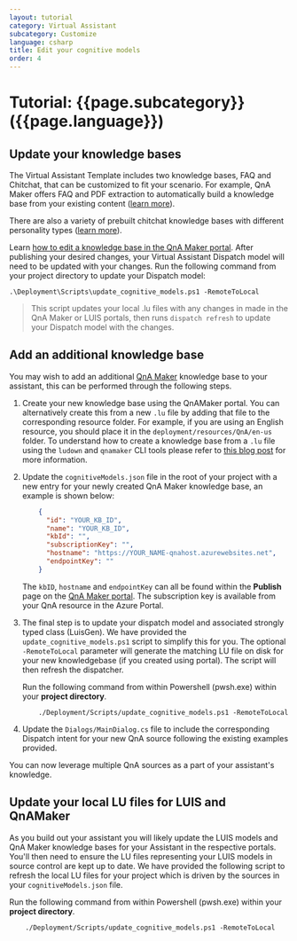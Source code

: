 ```yaml
---
layout: tutorial
category: Virtual Assistant
subcategory: Customize
language: csharp
title: Edit your cognitive models
order: 4
---
```


# Tutorial: {{page.subcategory}} ({{page.language}})

## Update your knowledge bases
The Virtual Assistant Template includes two knowledge bases, FAQ and Chitchat, that can be customized to fit your scenario. For example, QnA Maker offers FAQ and PDF extraction to automatically build a knowledge base from your existing content ([learn more](https://docs.microsoft.com/en-us/azure/cognitive-services/qnamaker/concepts/data-sources-supported)). 

There are also a variety of prebuilt chitchat knowledge bases with different personality types ([learn more](https://docs.microsoft.com/en-us/azure/cognitive-services/qnamaker/how-to/chit-chat-knowledge-base)). 

Learn [how to edit a knowledge base in the QnA Maker portal](https://docs.microsoft.com/en-us/azure/cognitive-services/qnamaker/how-to/edit-knowledge-base). After publishing your desired changes, your Virtual Assistant Dispatch model will need to be updated with your changes. Run the following command from your project directory to update your Dispatch model:
```
.\Deployment\Scripts\update_cognitive_models.ps1 -RemoteToLocal
```
> This script updates your local .lu files with any changes in made in the QnA Maker or LUIS portals, then runs `dispatch refresh` to update your Dispatch model with the changes.

## Add an additional knowledge base

You may wish to add an additional [QnA Maker](https://www.qnamaker.ai/) knowledge base to your assistant, this can be performed through the following steps.

1. Create your new knowledge base using the QnAMaker portal. You can alternatively create this from a new `.lu` file by adding that file to the corresponding resource folder. For example, if you are using an English resource, you should place it in the `deployment/resources/QnA/en-us` folder. To understand how to create a knowledge base from a `.lu` file using the `ludown` and `qnamaker` CLI tools please refer to [this blog post](https://blog.botframework.com/2018/06/20/qnamaker-with-the-new-botbuilder-tools-for-local-development/) for more information.

1. Update the `cognitiveModels.json` file in the root of your project with a new entry for your newly created QnA Maker knowledge base, an example is shown below:

    ```json
        {
          "id": "YOUR_KB_ID",
          "name": "YOUR_KB_ID",
          "kbId": "",
          "subscriptionKey": "",
          "hostname": "https://YOUR_NAME-qnahost.azurewebsites.net",
          "endpointKey": ""
        }
    ```

    The `kbID`, `hostname` and `endpointKey` can all be found within the **Publish** page on the [QnA Maker portal](https://qnamaker.ai). The subscription key is available from your QnA resource in the Azure Portal.

1. The final step is to update your dispatch model and associated strongly typed class (LuisGen). We have provided the `update_cognitive_models.ps1` script to simplify this for you. The optional `-RemoteToLocal` parameter will generate the matching LU file on disk for your new knowledgebase (if you created using portal). The script will then refresh the dispatcher. 

    Run the following command from within  Powershell (pwsh.exe) within your **project directory**.

    ```shell
        ./Deployment/Scripts/update_cognitive_models.ps1 -RemoteToLocal
    ```

1. Update the `Dialogs/MainDialog.cs` file to include the corresponding Dispatch intent for your new QnA source following the existing examples provided.

You can now leverage multiple QnA sources as a part of your assistant's knowledge.

## Update your local LU files for LUIS and QnAMaker

As you build out your assistant you will likely update the LUIS models and QnA Maker knowledge bases for your Assistant in the respective portals. You'll then need to ensure the LU files representing your LUIS models in source control are kept up to date. We have provided the following script to refresh the local LU files for your project which is driven by the sources in your `cognitiveModels.json` file.

Run the following command from within  Powershell (pwsh.exe) within your **project directory**.

```shell
    ./Deployment/Scripts/update_cognitive_models.ps1 -RemoteToLocal
```